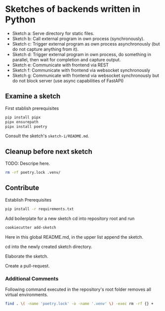 # Sketches of backends written in Python

- Sketch a: Serve directory for static files.
- Sketch b: Call external program in own process (synchronously).
- Sketch c: Trigger external program as own process asynchronously (but do not capture anything from it).
- Sketch d: Trigger external program in own process, do something in parallel, then wait for completion and capture output.
- Sketch e: Communicate with frontend via REST
- Sketch f: Communicate with frontend via websocket synchronously
- Sketch g: Communicate with frontend via websocket synchronously but do not block server (use async capabilities of FastAPI)


## Examine a sketch

First stablish prerequisites

```bash
pip install pipx
pipx ensurepath
pipx install poetry
```

Consult the sketch's `sketch-i/README.md`.

## Cleanup before next sketch

TODO: Descripe here.

```bash
rm -rf poetry.lock .venv/
```


## Contribute

Establish Prerequisites

```bash
pip install -r requirements.txt
```

Add boilerplate for a new sketch cd into repository root and run

```bash
cookiecutter add-sketch
```

Here in this global README.md, in the upper list append the sketch.

cd into the newly created sketch directory.

Elaborate the sketch.

Create a pull-request.

### Additional Comments

Following command executed in the repository's root folder removes all virtual environments.

```bash
find . \( -name 'poetry.lock' -o -name '.venv' \) -exec rm -rf {} +
```

